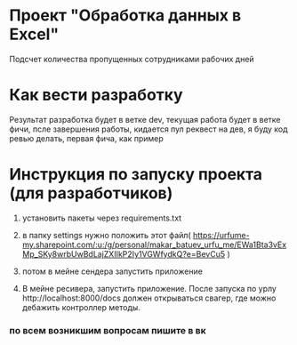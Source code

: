 # Проект "Обработка данных в Excel"

Подсчет количества пропущенных сотрудниками рабочих дней

# Как вести разработку

Результат разработка будет в ветке dev, текущая работа будет в ветке фичи, псле завершения работы, кидается пул реквест
на дев, я буду код ревью
делать, первая фича, как пример

# Инструкция по запуску проекта (для разработчиков)

1) установить пакеты через requirements.txt

2) в папку settings нужно положить этот
   файл( https://urfume-my.sharepoint.com/:u:/g/personal/makar_batuev_urfu_me/EWa1Bta3vExMp_SKy8wrbUwBdLajZXIIkP2Iy1VGWfydkQ?e=BevCu5 )

3) потом в мейне сендера запустить приложение

4) В мейне ресивера, запустить приложение. После запуска по урлу http://localhost:8000/docs должен открываться свагер,
   где можно дебажить контроллер методы.

### по всем возникшим вопросам пишите в вк 
